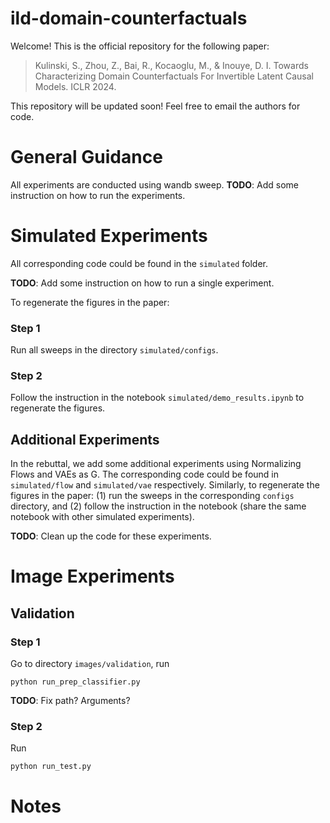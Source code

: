 # ild-domain-counterfactuals


Welcome! This is the official repository for the following paper:

>Kulinski, S., Zhou, Z., Bai, R., Kocaoglu, M., & Inouye, D. I. Towards Characterizing Domain Counterfactuals For Invertible Latent Causal Models. ICLR 2024.


This repository will be updated soon! Feel free to email the authors for code.



# General Guidance 

All experiments are conducted using wandb sweep. **TODO**: Add some instruction on how to run the experiments.

# Simulated Experiments

All corresponding code could be found in the `simulated` folder.

**TODO**: Add some instruction on how to run a single experiment.

To regenerate the figures in the paper:

### Step 1
Run all sweeps in the directory `simulated/configs`.

### Step 2 
Follow the instruction in the notebook `simulated/demo_results.ipynb` to regenerate the figures.

## Additional Experiments 

In the rebuttal, we add some additional experiments using Normalizing Flows and VAEs as G. The corresponding code could
be found in `simulated/flow` and `simulated/vae` respectively. Similarly, to regenerate the figures in the paper: (1) 
run the sweeps in the corresponding `configs` directory, and (2) follow the instruction in the notebook (share the same notebook
with other simulated experiments).

**TODO**: Clean up the code for these experiments.

# Image Experiments


## Validation

### Step 1
Go to directory `images/validation`, run
```
python run_prep_classifier.py
```
**TODO**: Fix path? Arguments?

### Step 2 
Run 

```angular2html
python run_test.py
```

# Notes
